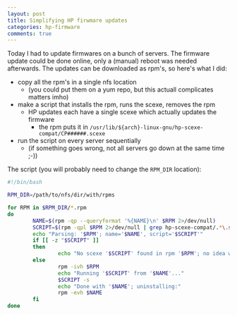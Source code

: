 ```yaml
---
layout: post
title: Simplifying HP firwmare updates
categories: hp-firmware
comments: true
---
```


Today I had to update firmwares on a bunch of servers. The firmware update could be done online, only a (manual) reboot was needed afterwards. The updates can be downloaded as rpm's, so here's what I did:

* copy all the rpm's in a single nfs location
  * (you could put them on a yum repo, but this actuall complicates matters imho)
* make a script that installs the rpm, runs the scexe, removes the rpm
  * HP updates each have a single scexe which actually updates the firmware
	* the rpm puts it in `/usr/lib/${arch}-linux-gnu/hp-scexe-compat/CP######.scexe`
* run the script on every server sequentially
  * (if something goes wrong, not all servers go down at the same time ;-))

The script (you will probably need to change the `RPM_DIR` location):

```bash
#!/bin/bash

RPM_DIR=/path/to/nfs/dir/with/rpms

for RPM in $RPM_DIR/*.rpm
do
        NAME=$(rpm -qp --queryformat '%{NAME}\n' $RPM 2>/dev/null)
        SCRIPT=$(rpm -qpl $RPM 2>/dev/null | grep hp-scexe-compat/.*\.scexe)
        echo "Parsing: '$RPM'; name='$NAME', script='$SCRIPT'"
        if [[ -z "$SCRIPT" ]]
        then
                echo "No scexe '$SCRIPT' found in rpm '$RPM'; no idea what to do ..."
        else
                rpm -ivh $RPM
                echo "Running '$SCRIPT' from '$NAME'..."
                $SCRIPT -s
                echo "Done with '$NAME'; uninstalling:"
                rpm -evh $NAME
        fi
done
```
